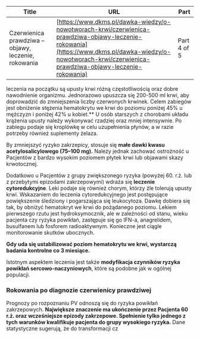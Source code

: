 | **Title**       | **URL**           | **Part**              |
|-----------------|-------------------|-----------------------|
| Czerwienica prawdziwa – objawy, leczenie, rokowania         | [https://www.dkms.pl/dawka-wiedzy/o-nowotworach-krwi/czerwienica-prawdziwa-objawy-leczenie-rokowania](https://www.dkms.pl/dawka-wiedzy/o-nowotworach-krwi/czerwienica-prawdziwa-objawy-leczenie-rokowania)    | Part 4 of 5          |

 leczenia na początku są upusty krwi różną częstotliwością oraz dobre nawodnienie organizmu. Jednorazowo upuszcza się 200\-500 ml krwi, aby doprowadzić do zmniejszenia liczby czerwonych krwinek. Celem zabiegów jest obniżenie stężenia hematokrytu we krwi do poziomu poniżej 45% u mężczyzn i poniżej 42% u kobiet.** U osób starszych z chorobami układu krążenia upusty należy wykonywać rzadziej oraz mniej intensywnie. Po zabiegu podaje się kroplówkę w celu uzupełnienia płynów, a w razie potrzeby również suplementy żelaza.


By zmniejszyć ryzyko zakrzepicy, stosuje się **małe dawki kwasu acetylosalicylowego (75–100 mg).** Należy jednak zachować ostrożność u Pacjentów z bardzo wysokim poziomem płytek krwi lub objawami skazy krwotocznej.


Dodatkowo u Pacjentów z grupy zwiększonego ryzyka (powyżej 60\. r.ż. lub z przebytymi epizodami zakrzepowymi) wdraża się **leczenie cytoredukcyjne**. Leki podaje się również chorym, którzy źle tolerują upusty krwi. Wskazaniem do leczenia cytoredukcyjnego jest postępujące powiększenie śledziony i pogarszająca się leukocytoza. Dawkę dobiera się tak, by obniżyć hematokryt we krwi do pożądanego poziomu. Lekiem pierwszego rzutu jest hydroksymocznik, ale w zależności od stanu, wieku pacjenta czy ryzyka powikłań, zastępuje się go IFN\-a, anagrelidem, busulfanem lub fosforem radioaktywnym. Konieczne jest ciągle monitorowanie skutków ubocznych.


**Gdy uda się ustabilizować poziom hematokrytu we krwi, wystarczą badania kontrolne co 3 miesiące.**


Istotnym aspektem leczenia jest także **modyfikacja czynników ryzyka powikłań sercowo\-naczyniowych**, które są podobne jak w ogólnej populacji.


### Rokowania po diagnozie czerwienicy prawdziwej


Prognozy po rozpoznaniu PV odnoszą się do ryzyka powikłań zakrzepowych. **Największe znaczenie ma ukończenie przez Pacjenta 60 r.ż. oraz wcześniejsze epizody zakrzepowe. Spełnienie tylko jednego z tych warunków kwalifikuje pacjenta do grupy wysokiego ryzyka.** Dane statystyczne sugerują, że do transformacji cz